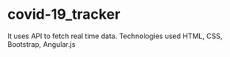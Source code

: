 # covid-19_tracker
It uses API to fetch real time data.
Technologies used HTML, CSS, Bootstrap, Angular.js
